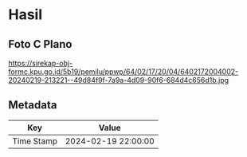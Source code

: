 # Hasil

## Foto C Plano

https://sirekap-obj-formc.kpu.go.id/5b19/pemilu/ppwp/64/02/17/20/04/6402172004002-20240219-213221--49d84f9f-7a9a-4d09-90f6-684d4c656d1b.jpg


## Metadata

| Key        | Value               |
| ---------- | ------------------- |
| Time Stamp | 2024-02-19 22:00:00 |



